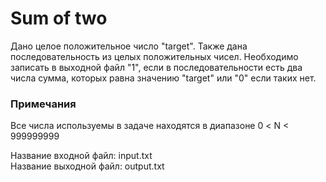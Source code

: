 # Sum of two

Дано целое положительное число "target". Также дана последовательность из целых положительных чисел. Необходимо записать в выходной файл "1", если в последовательности есть два числа сумма, которых равна значению "target" или "0" если таких нет.


### Примечания
Все числа используемы в задаче находятся в диапазоне 0 < N < 999999999

Название входной файл: input.txt  
Название выходной файл: output.txt

